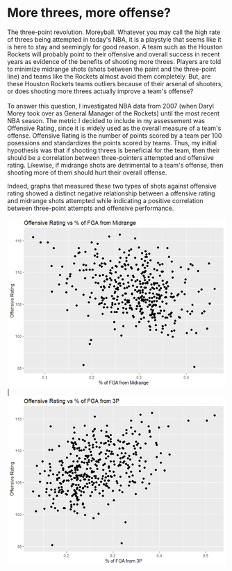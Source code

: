 # More threes, more offense?

The three-point revolution. Moreyball. Whatever you may call the high rate of threes being attempted in today's NBA, it is a playstyle that seems like it is here to stay and seemingly for good reason. A team such as the Houston Rockets will probably point to their offensive and overall success in recent years as evidence of the benefits of shooting more threes. Players are told to minimize midrange shots (shots between the paint and the three-point line) and teams like the Rockets almost avoid them completely. But, are these Houston Rockets teams outliers because of their arsenal of shooters, or does shooting more threes actually improve a team's offense?
<br>
<br>
To answer this question, I investigated NBA data from 2007 (when Daryl Morey took over as General Manager of the Rockets) until the most recent NBA season. The metric I decided to include in my assessement was Offensive Rating, since it is widely used as the overall measure of a team's offense. Offensive Rating is the number of points scored by a team per 100 posessions and standardizes the points scored by teams. Thus, my initial hypothesis was that if shooting threes is beneficial for the team, then their should be a correlation between three-pointers attempted and offensive rating. Likewise, if midrange shots are detrimental to a team's offense, then shooting more of them should hurt their overall offense. 

Indeed, graphs that measured these two types of shots against offensive rating showed a distinct negative relationship between a offensive rating and midrange shots attempted while indicating a positive correlation between three-point attempts and offensive performance.

![Midrange vs Off](https://github.com/kevinchen27/Off-Rating/blob/master/images/OffRtg%20vs%20Midrange%20Att.png) | ![three pt vs Off](https://github.com/kevinchen27/Off-Rating/blob/master/images/offrtg%20vs%203p%20att.png)
